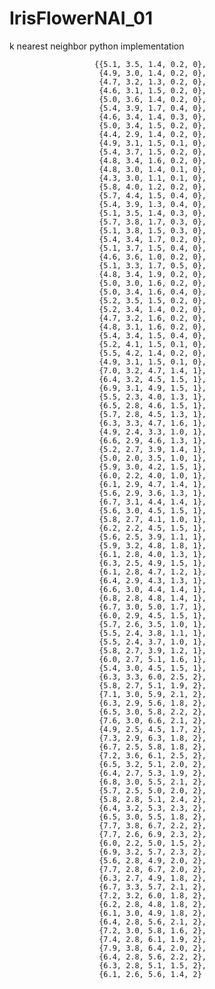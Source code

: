 # IrisFlowerNAI_01
k nearest neighbor python implementation

                       {{5.1, 3.5, 1.4, 0.2, 0},
                        {4.9, 3.0, 1.4, 0.2, 0},
                        {4.7, 3.2, 1.3, 0.2, 0},
                        {4.6, 3.1, 1.5, 0.2, 0},
                        {5.0, 3.6, 1.4, 0.2, 0},
                        {5.4, 3.9, 1.7, 0.4, 0},
                        {4.6, 3.4, 1.4, 0.3, 0},
                        {5.0, 3.4, 1.5, 0.2, 0},
                        {4.4, 2.9, 1.4, 0.2, 0},
                        {4.9, 3.1, 1.5, 0.1, 0},
                        {5.4, 3.7, 1.5, 0.2, 0},
                        {4.8, 3.4, 1.6, 0.2, 0},
                        {4.8, 3.0, 1.4, 0.1, 0},
                        {4.3, 3.0, 1.1, 0.1, 0},
                        {5.8, 4.0, 1.2, 0.2, 0},
                        {5.7, 4.4, 1.5, 0.4, 0},
                        {5.4, 3.9, 1.3, 0.4, 0},
                        {5.1, 3.5, 1.4, 0.3, 0},
                        {5.7, 3.8, 1.7, 0.3, 0},
                        {5.1, 3.8, 1.5, 0.3, 0},
                        {5.4, 3.4, 1.7, 0.2, 0},
                        {5.1, 3.7, 1.5, 0.4, 0},
                        {4.6, 3.6, 1.0, 0.2, 0},
                        {5.1, 3.3, 1.7, 0.5, 0},
                        {4.8, 3.4, 1.9, 0.2, 0},
                        {5.0, 3.0, 1.6, 0.2, 0},
                        {5.0, 3.4, 1.6, 0.4, 0},
                        {5.2, 3.5, 1.5, 0.2, 0},
                        {5.2, 3.4, 1.4, 0.2, 0},
                        {4.7, 3.2, 1.6, 0.2, 0},
                        {4.8, 3.1, 1.6, 0.2, 0},
                        {5.4, 3.4, 1.5, 0.4, 0},
                        {5.2, 4.1, 1.5, 0.1, 0},
                        {5.5, 4.2, 1.4, 0.2, 0},
                        {4.9, 3.1, 1.5, 0.1, 0},
                        {7.0, 3.2, 4.7, 1.4, 1},
                        {6.4, 3.2, 4.5, 1.5, 1},
                        {6.9, 3.1, 4.9, 1.5, 1},
                        {5.5, 2.3, 4.0, 1.3, 1},
                        {6.5, 2.8, 4.6, 1.5, 1},
                        {5.7, 2.8, 4.5, 1.3, 1},
                        {6.3, 3.3, 4.7, 1.6, 1},
                        {4.9, 2.4, 3.3, 1.0, 1},
                        {6.6, 2.9, 4.6, 1.3, 1},
                        {5.2, 2.7, 3.9, 1.4, 1},
                        {5.0, 2.0, 3.5, 1.0, 1},
                        {5.9, 3.0, 4.2, 1.5, 1},
                        {6.0, 2.2, 4.0, 1.0, 1},
                        {6.1, 2.9, 4.7, 1.4, 1},
                        {5.6, 2.9, 3.6, 1.3, 1},
                        {6.7, 3.1, 4.4, 1.4, 1},
                        {5.6, 3.0, 4.5, 1.5, 1},
                        {5.8, 2.7, 4.1, 1.0, 1},
                        {6.2, 2.2, 4.5, 1.5, 1},
                        {5.6, 2.5, 3.9, 1.1, 1},
                        {5.9, 3.2, 4.8, 1.8, 1},
                        {6.1, 2.8, 4.0, 1.3, 1},
                        {6.3, 2.5, 4.9, 1.5, 1},
                        {6.1, 2.8, 4.7, 1.2, 1},
                        {6.4, 2.9, 4.3, 1.3, 1},
                        {6.6, 3.0, 4.4, 1.4, 1},
                        {6.8, 2.8, 4.8, 1.4, 1},
                        {6.7, 3.0, 5.0, 1.7, 1},
                        {6.0, 2.9, 4.5, 1.5, 1},
                        {5.7, 2.6, 3.5, 1.0, 1},
                        {5.5, 2.4, 3.8, 1.1, 1},
                        {5.5, 2.4, 3.7, 1.0, 1},
                        {5.8, 2.7, 3.9, 1.2, 1},
                        {6.0, 2.7, 5.1, 1.6, 1},
                        {5.4, 3.0, 4.5, 1.5, 1},
                        {6.3, 3.3, 6.0, 2.5, 2},
                        {5.8, 2.7, 5.1, 1.9, 2},
                        {7.1, 3.0, 5.9, 2.1, 2},
                        {6.3, 2.9, 5.6, 1.8, 2},
                        {6.5, 3.0, 5.8, 2.2, 2},
                        {7.6, 3.0, 6.6, 2.1, 2},
                        {4.9, 2.5, 4.5, 1.7, 2},
                        {7.3, 2.9, 6.3, 1.8, 2},
                        {6.7, 2.5, 5.8, 1.8, 2},
                        {7.2, 3.6, 6.1, 2.5, 2},
                        {6.5, 3.2, 5.1, 2.0, 2},
                        {6.4, 2.7, 5.3, 1.9, 2},
                        {6.8, 3.0, 5.5, 2.1, 2},
                        {5.7, 2.5, 5.0, 2.0, 2},
                        {5.8, 2.8, 5.1, 2.4, 2},
                        {6.4, 3.2, 5.3, 2.3, 2},
                        {6.5, 3.0, 5.5, 1.8, 2},
                        {7.7, 3.8, 6.7, 2.2, 2},
                        {7.7, 2.6, 6.9, 2.3, 2},
                        {6.0, 2.2, 5.0, 1.5, 2},
                        {6.9, 3.2, 5.7, 2.3, 2},
                        {5.6, 2.8, 4.9, 2.0, 2},
                        {7.7, 2.8, 6.7, 2.0, 2},
                        {6.3, 2.7, 4.9, 1.8, 2},
                        {6.7, 3.3, 5.7, 2.1, 2},
                        {7.2, 3.2, 6.0, 1.8, 2},
                        {6.2, 2.8, 4.8, 1.8, 2},
                        {6.1, 3.0, 4.9, 1.8, 2},
                        {6.4, 2.8, 5.6, 2.1, 2},
                        {7.2, 3.0, 5.8, 1.6, 2},
                        {7.4, 2.8, 6.1, 1.9, 2},
                        {7.9, 3.8, 6.4, 2.0, 2},
                        {6.4, 2.8, 5.6, 2.2, 2},
                        {6.3, 2.8, 5.1, 1.5, 2},
                        {6.1, 2.6, 5.6, 1.4, 2}
